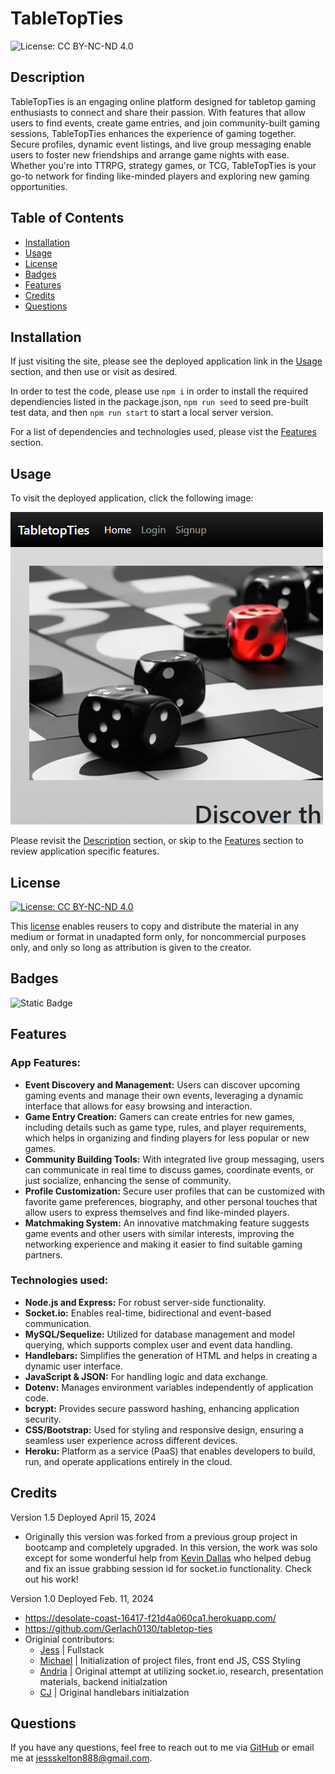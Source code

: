 # TableTopTies
![License: CC BY-NC-ND 4.0](https://img.shields.io/badge/License-CC_BY--NC--ND_4.0-lightgrey.svg)

## Description
TableTopTies is an engaging online platform designed for tabletop gaming enthusiasts to connect and share their passion. With features that allow users to find events, create game entries, and join community-built gaming sessions, TableTopTies enhances the experience of gaming together. Secure profiles, dynamic event listings, and live group messaging enable users to foster new friendships and arrange game nights with ease. Whether you're into TTRPG, strategy games, or TCG, TableTopTies is your go-to network for finding like-minded players and exploring new gaming opportunities.

## Table of Contents

- [Installation](#installation)
- [Usage](#usage)
- [License](#license)
- [Badges](#badges)
- [Features](#features)
- [Credits](#credits)
- [Questions](#questions)

## Installation

If just visiting the site, please see the deployed application link in the [Usage](#usage) section, and then use or visit as desired. 

In order to test the code, please use `npm i` in order to install the required dependiencies listed in the package.json, `npm run seed` to seed pre-built test data, and then `npm run start` to start a local server version. 

For a list of dependencies and technologies used, please vist the [Features](#features) section.

## Usage

To visit the deployed application, click the following image:

[![Screenshot of site](./public/images/ttt.png)](https://tabletopties-6b21a152bf3f.herokuapp.com/)

Please revisit the [Description](#description) section, or skip to the [Features](#features) section to review application specific features.

## License

[![License: CC BY-NC-ND 4.0](https://img.shields.io/badge/License-CC_BY--NC--ND_4.0-lightgrey.svg)](https://creativecommons.org/licenses/by-nc-nd/4.0/)

This [license](./LICENSE) enables reusers to copy and distribute the material in any medium or format in unadapted form only, for noncommercial purposes only, and only so long as attribution is given to the creator. 

## Badges

![Static Badge](https://img.shields.io/badge/thank_you-for_visiting-purple)

## Features

### App Features:
* **Event Discovery and Management:** Users can discover upcoming gaming events and manage their own events, leveraging a dynamic interface that allows for easy browsing and interaction.
* **Game Entry Creation:** Gamers can create entries for new games, including details such as game type, rules, and player requirements, which helps in organizing and finding players for less popular or new games.
* **Community Building Tools:** With integrated live group messaging, users can communicate in real time to discuss games, coordinate events, or just socialize, enhancing the sense of community.
* **Profile Customization:** Secure user profiles that can be customized with favorite game preferences, biography, and other personal touches that allow users to express themselves and find like-minded players.
* **Matchmaking System:** An innovative matchmaking feature suggests game events and other users with similar interests, improving the networking experience and making it easier to find suitable gaming partners.

### Technologies used:
* **Node.js and Express:** For robust server-side functionality.
* **Socket.io:** Enables real-time, bidirectional and event-based communication.
* **MySQL/Sequelize:** Utilized for database management and model querying, which supports complex user and event data handling.
* **Handlebars:** Simplifies the generation of HTML and helps in creating a dynamic user interface.
* **JavaScript & JSON:** For handling logic and data exchange.
* **Dotenv:** Manages environment variables independently of application code.
* **bcrypt:** Provides secure password hashing, enhancing application security.
* **CSS/Bootstrap:** Used for styling and responsive design, ensuring a seamless user experience across different devices.
* **Heroku:** Platform as a service (PaaS) that enables developers to build, run, and operate applications entirely in the cloud.

## Credits

Version 1.5 Deployed April 15, 2024
- Originally this version was forked from a previous group project in bootcamp and completely upgraded. 
In this version, the work was solo except for some wonderful help from [Kevin Dallas](https://github.com/okni-c) who helped debug and fix an issue grabbing session id for socket.io functionality. Check out his work!

Version 1.0 Deployed Feb. 11, 2024
  + https://desolate-coast-16417-f21d4a060ca1.herokuapp.com/
  + https://github.com/Gerlach0130/tabletop-ties 
  + Originial contributors: 
    * [Jess](https://github.com/jskelly8) | Fullstack
    * [Michael](https://github.com/Gerlach0130) | Initialization of project files, front end JS, CSS Styling
    * [Andria](https://github.com/EowynStark) | Original attempt at utilizing socket.io,  research, presentation materials, backend initialzation 
    * [CJ](https://github.com/cjva24) | Original handlebars initialzation 

## Questions

If you have any questions, feel free to reach out to me via [GitHub](https://github.com/jskelly8/) or email me at jessskelton888@gmail.com.